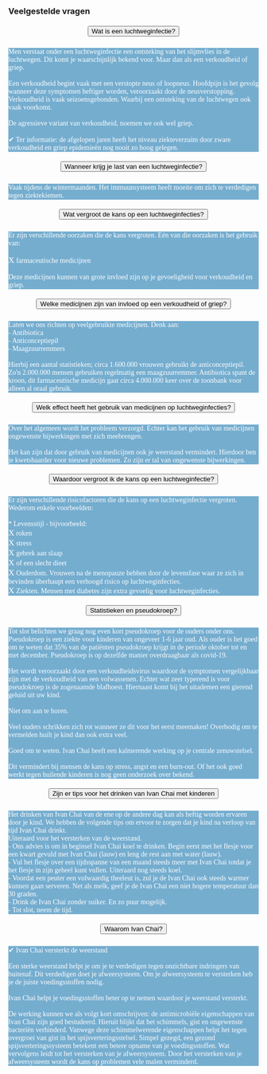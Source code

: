 ### Veelgestelde vragen
<!--START faq -->
<section id=faq>
<div data-aos="fade-right" class="col-md-12 aos-init aos-animate">
                    <div class="accordion" id="faqAccordion">
                        <div class="card shadow">
                            <div class="card-header" id="heading_1">
                                <h5 style="font-family:papyrus; text-align:center" class="mb-0">
                                    <button class="btn btn-link collapsed" type="button" data-toggle="collapse" data-target="#collapse_1" aria-expanded="false" aria-controls="collapse_1">Wat is een luchtweginfectie?</button>
                                </h5>
                            </div>
                            <div id="collapse_1" class="collapse" aria-labelledby="heading_1" data-parent="#faqAccordion" style="">
                                <div class="card-body" style="background-color: #75adcf; color: white">
                                    <p style="font-family:candara; tekst-align:center">Men verstaat onder een luchtweginfectie een ontsteking van het slijmvlies in de luchtwegen. Dit komt je waarschijnlijk bekend voor. Maar dan als een verkoudheid of griep.<br><br>Een verkoudheid begint vaak met een verstopte neus of loopneus. Hoofdpijn is het gevolg wanneer deze symptomen heftiger worden, veroorzaakt door de neusverstopping. Verkoudheid is vaak seizoensgebonden. Waarbij een ontsteking van de luchtwegen ook vaak voorkomt.<br><br>De agressieve variant van verkoudheid, noemen we ook wel griep.<br><br>✔ Ter informatie: de afgelopen jaren heeft het niveau ziekteverzuim door zware verkoudheid en griep epidemieën nog nooit zo hoog gelegen.</p>
                                </div>
                            </div>
                        </div>
                        <div class="card shadow">
                            <div class="card-header" id="heading_2">
                                <h5 style="font-family:papyrus; text-align:center" class="mb-0">
                                    <button class="btn btn-link collapsed" type="button" data-toggle="collapse" data-target="#collapse_2" aria-expanded="false" aria-controls="collapse_2">Wanneer krijg je last van een luchtweginfectie?
                                    </button>
                                </h5>
                            </div>
                            <div id="collapse_2" class="collapse" aria-labelledby="heading_2" data-parent="#faqAccordion" style="">
                                <div class="card-body" style="background-color: #75adcf; color: white">
                                    <p style="font-family:candara; tekst-align:center">Vaak tijdens de wintermaanden. Het immuunsysteem heeft moeite om zich te verdedigen tegen ziektekiemen.
                                    </p>
                                </div>
                            </div>
                        </div>
                        <div class="card shadow">
                            <div class="card-header" id="heading_3">
                                <h5 style="font-family:papyrus; text-align:center" class="mb-0">
                                    <button class="btn btn-link collapsed" type="button" data-toggle="collapse" data-target="#collapse_3" aria-expanded="false" aria-controls="collapse_3">Wat vergroot de kans op een luchtweginfecties?
                                    </button>
                                </h5>
                            </div>
                            <div id="collapse_3" class="collapse" aria-labelledby="heading_3" data-parent="#faqAccordion" style="">
                                <div class="card-body" style="background-color: #75adcf; color: white">
                                    <p style="font-family:candara; tekst-align:center">Er zijn verschillende oorzaken die de kans vergroten. Eén van die oorzaken is het gebruik van:<br><br><big>X</big> farmaceutische medicijnen<br><br>Deze medicijnen kunnen van grote invloed zijn op je gevoeligheid voor verkoudheid en griep.</p>
                                </div>
                            </div>
                        </div>
                        <div class="card shadow">
                            <div class="card-header" id="heading_4">
                                <h5 style="font-family:papyrus; text-align:center" class="mb-0">
                                    <button class="btn btn-link collapsed" type="button" data-toggle="collapse" data-target="#collapse_4" aria-expanded="false" aria-controls="collapse_4">Welke medicijnen zijn van invloed op een verkoudheid of griep?</button>
                                </h5>
                            </div>
                            <div id="collapse_4" class="collapse" aria-labelledby="heading_4" data-parent="#faqAccordion" style="">
                                <div class="card-body" style="background-color: #75adcf; color: white">
                                    <p style="font-family:candara; tekst-align:center">Laten we ons richten op veelgebruikte medicijnen. Denk aan:<br>- Antibiotica<br>- Anticonceptiepil<br>- Maagzuurremmers<br><br>Hierbij een aantal statistieken; circa 1.600.000 vrouwen gebruikt de anticonceptiepil. Zo'n 2.000.000 mensen gebruiken regelmatig een maagzuurremmer. Antibiotica spant de kroon, dit farmaceutische medicijn gaat circa 4.000.000 keer over de toonbank voor alleen al oraal gebruik.</p>
                                </div>
                            </div>
                        </div>
                        <div class="card shadow">
                            <div class="card-header" id="heading_5">
                                <h5 style="font-family:papyrus; text-align:center" class="mb-0">
                                    <button class="btn btn-link collapsed" type="button" data-toggle="collapse" data-target="#collapse_5" aria-expanded="false" aria-controls="collapse_5">Welk effect heeft het gebruik van medicijnen op luchtweginfecties?</button>
                                </h5>
                            </div>
                            <div id="collapse_5" class="collapse" aria-labelledby="heading_5" data-parent="#faqAccordion" style="">
                                <div class="card-body" style="background-color: #75adcf; color: white">
                                    <p style="font-family:candara; tekst-align:center">Over het algemeen wordt het probleem verzorgd. Echter kan het gebruik van medicijnen ongewenste bijwerkingen met zich meebrengen.<br><br>Het kan zijn dat door gebruik van medicijnen ook je weerstand vermindert. Hierdoor ben je kwetsbaarder voor nieuwe problemen. Zo zijn er tal van ongewenste bijwerkingen.</p>
                                </div>
                            </div>
                        </div>
                        <div class="card shadow">
                            <div class="card-header" id="heading_6">
                                <h5 style="font-family:papyrus; text-align:center" class="mb-0">
                                    <button class="btn btn-link collapsed" type="button" data-toggle="collapse" data-target="#collapse_6" aria-expanded="false" aria-controls="collapse_6">Waardoor vergroot ik de kans op een luchtweginfectie?
                                    </button>
                                </h5>
                            </div>
                            <div id="collapse_6" class="collapse" aria-labelledby="heading_6" data-parent="#faqAccordion" style="">
                                <div class="card-body" style="background-color: #75adcf; color: white">
                                    <p style="font-family:candara; tekst-align:center">Er zijn verschillende risicofactoren die de kans op een luchtweginfectie vergroten. Wederom enkele voorbeelden:<br><br>* Levensstijl - bijvoorbeeld:<br><big>X</big> roken<br><big>X</big> stress<br><big>X</big> gebrek aan slaap<br><big>X</big> of een slecht dieet<br><big>X</big> Ouderdom. Vrouwen na de menopauze hebben door de levensfase waar ze zich in bevinden überhaupt een verhoogd risico op luchtweginfecties.<br><big>X</big> Ziekten. Mensen met diabetes zijn extra gevoelig voor luchtweginfecties.</p>
                                </div>
                            </div>
                        </div>
                        <div class="card shadow">
                            <div class="card-header" id="heading_7">
                                <h5 style="font-family:papyrus; text-align:center" class="mb-0">
                                    <button class="btn btn-link collapsed" type="button" data-toggle="collapse" data-target="#collapse_7" aria-expanded="false" aria-controls="collapse_7">Statistieken en pseudokroep?</button>
                                </h5>
                            </div>
                            <div id="collapse_7" class="collapse" aria-labelledby="heading_7" data-parent="#faqAccordion" style="">
                                <div class="card-body" style="background-color: #75adcf; color: white">
                                    <p style="font-family:candara; tekst-align:center">Tot slot belichten we graag nog even kort pseudokroep voor de ouders onder ons. Pseudokroep is een ziekte voor kinderen van ongeveer 1-6 jaar oud. Als ouder is het goed om te weten dat 35% van de patiënten pseudokroep krijgt in de periode oktober tot en met december. Pseudokroep is op dezelfde manier overdraagbaar als covid-19.<br><br>Het wordt veroorzaakt door een verkoudheidsvirus waardoor de symptomen vergelijkbaar zijn met de verkoudheid van een volwassenen. Echter wat zeer typerend is voor pseudokroep is de zogenaamde blafhoest. Hiernaast komt bij het uitademen een gierend geluid uit uw kind.<br><br>Niet om aan te horen.<br><br>Veel ouders schrikken zich rot wanneer ze dit voor het eerst meemaken! Overbodig om te vermelden huilt je kind dan ook extra veel.<br><br>Goed om te weten. Ivan Chai heeft een kalmerende werking op je centrale zenuwstelsel.<br><br>Dit vermindert bij mensen de kans op stress, angst en een burn-out. Of het ook goed werkt tegen huilende kinderen is nog geen onderzoek over bekend.
                                </div>
                            </div>
                        </div>
                        <div class="card shadow">
                            <div class="card-header" id="heading_8">
                                <h5 style="font-family:papyrus; text-align:center" class="mb-0">
                                    <button class="btn btn-link collapsed" type="button" data-toggle="collapse" data-target="#collapse_8" aria-expanded="false" aria-controls="collapse_8">Zijn er tips voor het drinken van Ivan Chai met kinderen</button>
                                </h5>
                            </div>
                            <div id="collapse_8" class="collapse" aria-labelledby="heading_8" data-parent="#faqAccordion" style="">
                                <div class="card-body" style="background-color: #75adcf; color: white">
                                    <p style="font-family:candara; tekst-align:center">Het drinken van Ivan Chai van de ene op de andere dag kan als heftig worden ervaren door je kind. We hebben de volgende tips om ervoor te zorgen dat je kind na verloop van tijd Ivan Chai drinkt.<br><br.>Uiteraard voor het versterken van de weerstand.<br>- Ons advies is om in beginsel Ivan Chai koel te drinken. Begin eerst met het flesje voor een kwart gevuld met Ivan Chai (lauw) en leng de rest aan met water (lauw).<br>- Vul het flesje over een tijdsspanne van een maand steeds meer met Ivan Chai totdat je het flesje in zijn geheel kunt vullen. Uiteraard nog steeds koel.<br>- Voordat een peuter een volwaardig theeleut is, zul je de Ivan Chai ook steeds warmer kunnen gaan serveren. Net als melk, geef je de Ivan Chai een niet hogere temperatuur dan 30 graden.<br>- Drink de Ivan Chai zonder suiker. En zo puur mogelijk.<br>- Tot slot, neem de tijd.
                                </div>
                            </div>
                        </div>
                        <div class="card shadow">
                            <div class="card-header" id="heading_8">
                                <h5 style="font-family:papyrus; text-align:center" class="mb-0">
                                    <button class="btn btn-link collapsed" type="button" data-toggle="collapse" data-target="#collapse_8" aria-expanded="false" aria-controls="collapse_8">Waarom Ivan Chai?</button>
                                </h5>
                            </div>
                            <div id="collapse_8" class="collapse" aria-labelledby="heading_8" data-parent="#faqAccordion" style="">
                                <div class="card-body" style="background-color: #75adcf; color: white">
                                  <p style="font-family:candara; tekst-align:center">✔ Ivan Chai versterkt de weerstand<br><br>Een sterke weerstand helpt je om je te verdedigen tegen onzichtbare indringers van buitenaf. Dit verdedigen doet je afweersysteem. Om je afweersysteem te versterken heb je de juiste voedingsstoffen nodig.<br><br>Ivan Chai helpt je voedingsstoffen beter op te nemen waardoor je weerstand versterkt.<br><br>De werking kunnen we als volgt kort omschrijven: de antimicrobiële eigenschappen van Ivan Chai zijn goed bestudeerd. Hieruit blijkt dat het schimmels, gist en ongewenste bacteriën verhinderd. Vanwege deze schimmelwerende eigenschappen helpt het tegen overgroei van gist in het spijsverteringsstelsel. Simpel gezegd, een gezond spijsverteringssysteem betekent een betere opname van je voedingsstoffen. Wat vervolgens leidt tot het versterken van je afweersysteem. Door het versterken van je afweersysteem wordt de kans op problemen vele malen verminderd.
                                </p>
                            </div>
                        </div>
                    </section>
                <!--END faq -->











